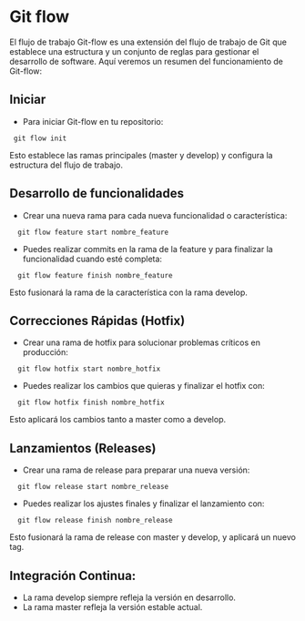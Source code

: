 # Git flow
El flujo de trabajo Git-flow es una extensión del flujo de trabajo de Git que establece una estructura y un conjunto de reglas para gestionar el desarrollo de software. 
Aquí veremos un resumen del funcionamiento de Git-flow:

## Iniciar
   - Para iniciar Git-flow en tu repositorio:
   ~~~
    git flow init
   ~~~
   Esto establece las ramas principales (master y develop) y configura la estructura del flujo de trabajo.
## Desarrollo de funcionalidades
  - Crear una nueva rama para cada nueva funcionalidad o característica:
  ~~~
    git flow feature start nombre_feature
  ~~~
  - Puedes realizar commits en la rama de la feature y para finalizar la funcionalidad cuando esté completa:
  ~~~
    git flow feature finish nombre_feature
  ~~~
  Esto fusionará la rama de la característica con la rama develop.
## Correcciones Rápidas (Hotfix)
  - Crear una rama de hotfix para solucionar problemas críticos en producción:
  ~~~
    git flow hotfix start nombre_hotfix
  ~~~
  - Puedes realizar los cambios que quieras y finalizar el hotfix con:
  ~~~
    git flow hotfix finish nombre_hotfix
  ~~~
  Esto aplicará los cambios tanto a master como a develop.
## Lanzamientos (Releases)
  - Crear una rama de release para preparar una nueva versión:
  ~~~
    git flow release start nombre_release
  ~~~
  - Puedes realizar los ajustes finales y finalizar el lanzamiento con:
  ~~~
    git flow release finish nombre_release
  ~~~
  Esto fusionará la rama de release con master y develop, y aplicará un nuevo tag.
## Integración Continua:
  - La rama develop siempre refleja la versión en desarrollo.
  - La rama master refleja la versión estable actual.
